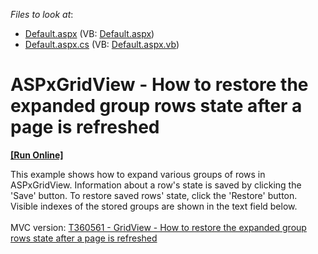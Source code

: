 <!-- default file list -->
*Files to look at*:

* [Default.aspx](./CS/WebSite/Default.aspx) (VB: [Default.aspx](./VB/WebSite/Default.aspx))
* [Default.aspx.cs](./CS/WebSite/Default.aspx.cs) (VB: [Default.aspx.vb](./VB/WebSite/Default.aspx.vb))
<!-- default file list end -->
# ASPxGridView - How to restore the expanded group rows state after a page is refreshed
<!-- run online -->
**[[Run Online]](https://codecentral.devexpress.com/e2960/)**
<!-- run online end -->


<p>This example shows how to expand various groups of rows in ASPxGridView. Information about a row's state is saved by clicking the 'Save' button. To restore saved rows' state, click the 'Restore' button.<br> Visible indexes of the stored groups are shown in the text field below.<br><br>MVC version: <a href="https://www.devexpress.com/Support/Center/p/T360561">T360561 - GridView - How to restore the expanded group rows state after a page is refreshed</a></p>

<br/>


